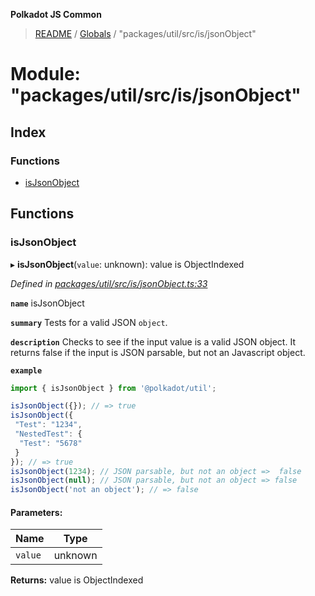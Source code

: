 **Polkadot JS Common**

> [README](../README.md) / [Globals](../globals.md) / "packages/util/src/is/jsonObject"

# Module: "packages/util/src/is/jsonObject"

## Index

### Functions

* [isJsonObject](_packages_util_src_is_jsonobject_.md#isjsonobject)

## Functions

### isJsonObject

▸ **isJsonObject**(`value`: unknown): value is ObjectIndexed

*Defined in [packages/util/src/is/jsonObject.ts:33](https://github.com/polkadot-js/common/blob/ce964d2f/packages/util/src/is/jsonObject.ts#L33)*

**`name`** isJsonObject

**`summary`** Tests for a valid JSON `object`.

**`description`** 
Checks to see if the input value is a valid JSON object.
It returns false if the input is JSON parsable, but not an Javascript object.

**`example`** 
<BR>

```javascript
import { isJsonObject } from '@polkadot/util';

isJsonObject({}); // => true
isJsonObject({
 "Test": "1234",
 "NestedTest": {
  "Test": "5678"
 }
}); // => true
isJsonObject(1234); // JSON parsable, but not an object =>  false
isJsonObject(null); // JSON parsable, but not an object => false
isJsonObject('not an object'); // => false
```

#### Parameters:

Name | Type |
------ | ------ |
`value` | unknown |

**Returns:** value is ObjectIndexed
